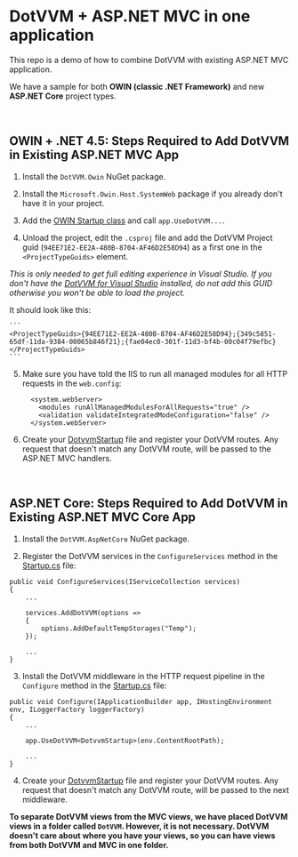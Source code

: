 # DotVVM + ASP.NET MVC in one application

This repo is a demo of how to combine DotVVM with existing ASP.NET MVC application.

We have a sample for both **OWIN (classic .NET Framework)** and new **ASP.NET Core** project types.

<br />

## OWIN + .NET 4.5: Steps Required to Add DotVVM in Existing ASP.NET MVC App

1. Install the `DotVVM.Owin` NuGet package.

2. Install the `Microsoft.Owin.Host.SystemWeb` package if you already don't have it in your project.

3. Add the [OWIN Startup class](Owin/DotvvmMvcIntegration/DotvvmMvcIntegration/Startup.cs) and call `app.UseDotVVM...`.

4. Unload the project, edit the `.csproj` file and add the DotVVM Project guid (`94EE71E2-EE2A-480B-8704-AF46D2E58D94`) 
as a first one in the `<ProjectTypeGuids>` element. 

_This is only needed to get full editing experience in Visual Studio. If you don't have the [DotVVM for Visual Studio](https://www.dotvvm.com/landing/dotvvm-for-visual-studio-extension) installed, do not add this GUID otherwise you won't be able to load the project._

It should look like this:

    ```
    <ProjectTypeGuids>{94EE71E2-EE2A-480B-8704-AF46D2E58D94};{349c5851-65df-11da-9384-00065b846f21};{fae04ec0-301f-11d3-bf4b-00c04f79efbc}</ProjectTypeGuids>
    ```

5. Make sure you have told the IIS to run all managed modules for all HTTP requests in the `web.config`:

    ```
      <system.webServer>
        <modules runAllManagedModulesForAllRequests="true" />
        <validation validateIntegratedModeConfiguration="false" />
      </system.webServer>
    ```

6. Create your [DotvvmStartup](Owin/DotvvmMvcIntegration/DotvvmMvcIntegration/DotvvmStartup.cs) file and register your DotVVM routes.
Any request that doesn't match any DotVVM route, will be passed to the ASP.NET MVC handlers.

<br />

## ASP.NET Core: Steps Required to Add DotVVM in Existing ASP.NET MVC Core App

1. Install the `DotVVM.AspNetCore` NuGet package.

2. Register the DotVVM services in the `ConfigureServices` method in the [Startup.cs](AspNetCore/DotvvmMvcIntegration/DotvvmMvcIntegration/Startup.cs) file:

```
public void ConfigureServices(IServiceCollection services)
{
	...
	
	services.AddDotVVM(options =>
	{
		options.AddDefaultTempStorages("Temp");
	});
	
	...
}
```

3. Install the DotVVM middleware in the HTTP request pipeline in the `Configure` method in the [Startup.cs](AspNetCore/DotvvmMvcIntegration/DotvvmMvcIntegration/Startup.cs) file:

```
public void Configure(IApplicationBuilder app, IHostingEnvironment env, ILoggerFactory loggerFactory)
{
	...

	app.UseDotVVM<DotvvmStartup>(env.ContentRootPath);
	
	...
}
```

4. Create your [DotvvmStartup](AspNetCore/DotvvmMvcIntegration/DotvvmMvcIntegration/DotvvmStartup.cs) file and register your DotVVM routes.
Any request that doesn't match any DotVVM route, will be passed to the next middleware.

__To separate DotVVM views from the MVC views, we have placed DotVVM views in a folder called `DotVVM`. However, it is not necessary. 
DotVVM doesn't care about where you have your views, so you can have views from both DotVVM and MVC in one folder.__

